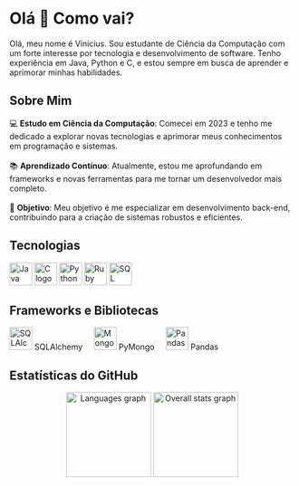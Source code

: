 <h1 align="left">Olá 👋 Como vai?</h1>
<p align="left">Olá, meu nome é Vinicius. Sou estudante de Ciência da Computação com um forte interesse por tecnologia e desenvolvimento de software. Tenho experiência em Java, Python e C, e estou sempre em busca de aprender e aprimorar minhas habilidades.</p>

<h2 align="left">Sobre Mim</h2>
<p align="left">
  💻 <strong>Estudo em Ciência da Computação</strong>: Comecei em 2023 e tenho me dedicado a explorar novas tecnologias e aprimorar meus conhecimentos em programação e sistemas.<br><br>
  📚 <strong>Aprendizado Contínuo</strong>: Atualmente, estou me aprofundando em frameworks e novas ferramentas para me tornar um desenvolvedor mais completo.<br><br>
  🎯 <strong>Objetivo</strong>: Meu objetivo é me especializar em desenvolvimento back-end, contribuindo para a criação de sistemas robustos e eficientes.
</p>

<h2 align="left">Tecnologias</h2>
<div align="left">
  <img src="https://cdn.jsdelivr.net/gh/devicons/devicon/icons/java/java-original.svg" height="40" alt="Java logo" />
  <img src="https://skillicons.dev/icons?i=c" height="40" alt="C logo" />
  <img src="https://skillicons.dev/icons?i=py" height="40" alt="Python logo" />
  <img src="https://skillicons.dev/icons?i=ruby" height="40" alt="Ruby logo" />
  <img src="https://skillicons.dev/icons?i=mysql" height="40" alt="SQL logo" />
</div>


<h2 align="left">Frameworks e Bibliotecas</h2>
<div align="left">
  <img src="https://cdn.jsdelivr.net/gh/devicons/devicon/icons/sqlalchemy/sqlalchemy-original.svg" height="40" alt="SQLAlchemy logo" />
  <span>SQLAlchemy</span>
  <img width="12" />
  <img src="https://cdn.jsdelivr.net/gh/devicons/devicon/icons/mongodb/mongodb-original.svg" height="40" alt="MongoDB logo" />
  <span>PyMongo</span>
  <img width="12" />
  <img src="https://cdn.jsdelivr.net/gh/devicons/devicon/icons/pandas/pandas-original.svg" height="40" alt="Pandas logo" />
  <span>Pandas</span>
</div>


<h2 align="left">Estatísticas do GitHub</h2>
<div align="center">
  <img src="https://github-readme-stats.vercel.app/api/top-langs?username=V1n1c1u5P4iva&locale=en&hide_title=false&layout=compact&card_width=320&langs_count=5&theme=dracula&hide_border=false&order=2" height="150" alt="Languages graph" />
  <img src="https://github-readme-stats.vercel.app/api?username=V1n1c1u5P4iva&hide_title=true&hide=prs,issues&count_private=true&show_icons=true&theme=dracula&hide_border=false" height="150" alt="Overall stats graph" />
</div>
